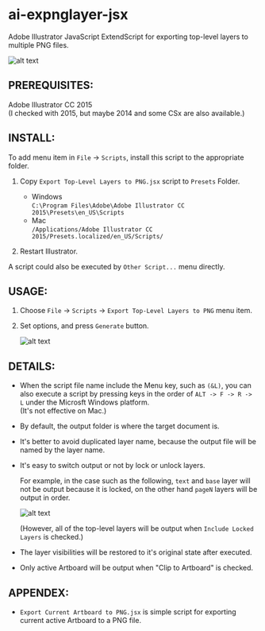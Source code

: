 ai-expnglayer-jsx
=================
Adobe Illustrator JavaScript ExtendScript for exporting top-level layers to multiple PNG files.

![alt text](https://raw.githubusercontent.com/gootara-org/ai-expnglayer-jsx/master/images/settings.png "Settings")


PREREQUISITES:
----------------
Adobe Illustrator CC 2015  
(I checked with 2015, but maybe 2014 and some CSx are also available.)


INSTALL:
----------------
To add menu item in `File` -> `Scripts`, install this script to the appropriate folder.

1. Copy `Export Top-Level Layers to PNG.jsx` script to `Presets` Folder.

    + Windows  
      `C:\Program Files\Adobe\Adobe Illustrator CC 2015\Presets\en_US\Scripts`
    + Mac  
      `/Applications/Adobe Illustrator CC 2015/Presets.localized/en_US/Scripts/`


2. Restart Illustrator.

A script could also be executed by `Other Script...` menu directly.


USAGE:
----------------
1. Choose `File` -> `Scripts` -> `Export Top-Level Layers to PNG` menu item.       

2. Set options, and press `Generate` button.  

    ![alt text](https://raw.githubusercontent.com/gootara-org/ai-expnglayer-jsx/master/images/settings.png "Settings")


DETAILS:
----------------
  + When the script file name include the Menu key, such as `(&L)`,
    you can also execute a script by pressing keys in the order of `ALT -> F -> R -> L`
    under the Microsft Windows platform.  
    (It's not effective on Mac.)

  + By default, the output folder is where the target document is.

  + It's better to avoid duplicated layer name, because the output file will be named by the layer name.

  + It's easy to switch output or not by lock or unlock layers.

    For example, in the case such as the following, `text` and `base` layer will not be output
    because it is locked, on the other hand `pageN` layers will be output in order.

    ![alt text](https://raw.githubusercontent.com/gootara-org/ai-expnglayer-jsx/master/images/layers.png "Layers")

    (However, all of the top-level layers will be output when `Include Locked Layers` is checked.)

  + The layer visibilities will be restored to it's original state after executed.

  + Only active Artboard will be output when "Clip to Artboard" is checked.


APPENDEX:
----------------
  + `Export Current Artboard to PNG.jsx` is simple script for exporting current active Artboard to a PNG file.
